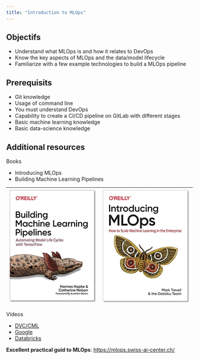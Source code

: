 ```yaml
---
title: "Introduction to MLOps"
---
```


## Objectifs

- Understand what MLOps is and how it relates to DevOps
- Know the key aspects of MLOps and the data/model lifecycle
- Familiarize with a few example technologies to build a MLOps pipeline

## Prerequisits

- Git knowledge
- Usage of command line
- You must understand DevOps
- Capability to create a CI/CD pipeline on GitLab with different stages
- Basic machine learning knowledge
- Basic data-science knowledge

## Additional resources

Books
- Introducing MLOps
- Building Machine Learning Pipelines

|![img_19.png](img/img_19.png)|![img_20.png](img/img_20.png)|
|---|---|

Videos 
- [DVC/CML](https://www.youtube.com/@dvcorg8370/videos)
- [Google](https://www.youtube.com/@googlecloudtech/videos)
- [Databricks](https://www.youtube.com/@Databricks/videos)

**Excellent practical guid to MLOps**: https://mlops.swiss-ai-center.ch/
